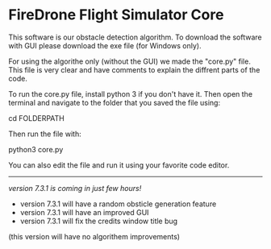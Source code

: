 # FireDrone Flight Simulator Core
This software is our obstacle detection algorithm.
To download the software with GUI please download the exe file (for Windows only).

For using the algorithe only (without the GUI) we made the "core.py" file.
This file is very clear and have comments to explain the diffrent parts of the code.

To run the core.py file, install python 3 if you don't have it.
Then open the terminal and navigate to the folder that you saved the file using:

cd FOLDERPATH

Then run the file with:

python3 core.py

You can also edit the file and run it using your favorite code editor.

-----------------------------------------------------------------------------
*version 7.3.1 is coming in just few hours!*

 - version 7.3.1 will have a random obsticle generation feature
 - version 7.3.1 will have an improved GUI
 - version 7.3.1 will fix the credits window title bug

(this version will have no algorithem improvements)
